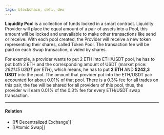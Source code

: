 ```yaml
---
tags: blockchain, defi, dex
---
```


**Liquidity Pool** is a collection of funds locked in a smart contract. Liquidity Provider will place the equal amount of a pair of assets into a Pool, this amount will be locked and unavailable to make other transactions like send or receive. With each pool created, the Provider will receive a new token representing their shares, called Token Pool. The transaction fee will be paid on each Swap transaction, divided by shares. 

For example, a provider wants to put 2 ETH into ETH/USDT pool, he has to put both 2 ETH and the corresponding amount of USDT (market price: *2621.15 USDT per ETH*), which means, he has to put **2 ETH** AND **5242,3 USDT** into the pool. The amount that provider put into the ETH/USDT pair accounted for about 0.01% of that pool. There is a 0.3% fee for all trades on this pair, the fee will be shared for all providers of this pool, thus, the provider will earn 0.01% of the 0.3% fee for every ETH/USDT swap transaction. 

---
#### Relation
- [[¶ Decentralized Exchange]]
- [[Atomic Swap]]


